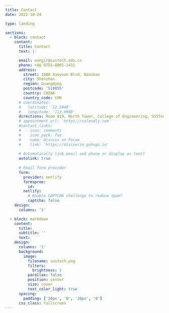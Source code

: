 ```yaml
---
title: Contact
date: 2022-10-24

type: landing

sections:
  - block: contact
    content:
      title: Contact
      text: |-

      email: wangjr@sustech.edu.cn
      phone: +86 0755-8801-1432
      address: 
        street: 1088 Xueyuan Blvd, Nanshan
        city: Shenzhen
        region: Guangdong
        postcode: '518055'
        country: CHINA
        country_code: CHN
      # coordinates:
      #   latitude: '22.5940'
      #   longitude: '113.9989'
      directions: Room 819, North Tower, College of Engineering, SUSTech
      # appointment_url: 'https://calendly.com'
      #contact_links:
      #  - icon: comments
      #    icon_pack: fas
      #    name: Discuss on Forum
      #    link: 'https://discourse.gohugo.io'
    
      # Automatically link email and phone or display as text?
      autolink: true
    
      # Email form provider
      form:
        provider: netlify
        formspree:
          id:
        netlify:
          # Enable CAPTCHA challenge to reduce spam?
          captcha: false
    design:
      columns: '1'

  - block: markdown
    content:
      title:
      subtitle: ''
      text:
    design:
      columns: '1'
      background:
        image: 
          filename: sustech.png
          filters:
            brightness: 1
          parallax: false
          position: center
          size: cover
          text_color_light: true
      spacing:
        padding: ['20px', '0', '20px', '0']
      css_class: fullscreen
---
```

